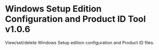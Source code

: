 # Windows Setup Edition Configuration and Product ID Tool v1.0.6
View/set/delete Windows Setup edition configuration and Product ID files.
